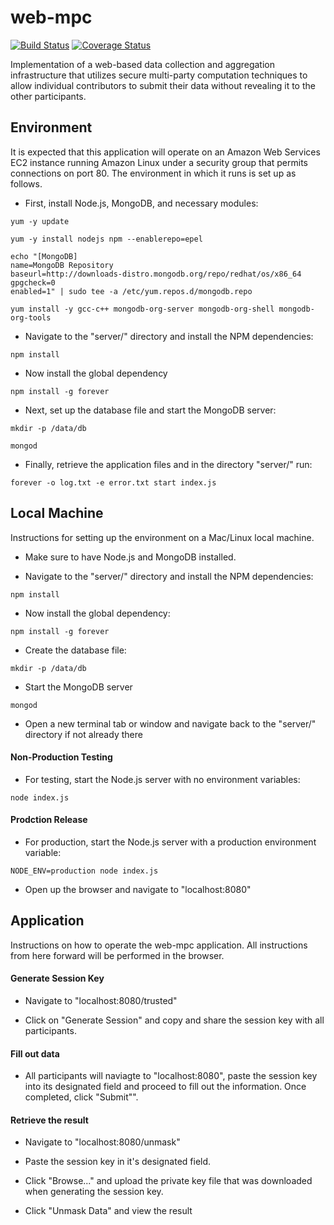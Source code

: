 web-mpc
=======

[![Build Status](https://travis-ci.org/Boston-Women-Work/data-aggregator.svg?branch=master)](https://travis-ci.org/Boston-Women-Work/data-aggregator)
[![Coverage Status](https://coveralls.io/repos/github/Boston-Women-Work/data-aggregator/badge.svg?branch=angular)](https://coveralls.io/github/Boston-Women-Work/data-aggregator?branch=angular)

Implementation of a web-based data collection and aggregation infrastructure that utilizes secure multi-party computation techniques to allow individual contributors to submit their data without revealing it to the other participants.


Environment
-----------

It is expected that this application will operate on an Amazon Web Services EC2 instance running Amazon Linux under a security group that permits connections on port 80. The environment in which it runs is set up as follows.

* First, install Node.js, MongoDB, and necessary modules:

`yum -y update`

`yum -y install nodejs npm --enablerepo=epel`

```
echo "[MongoDB]
name=MongoDB Repository
baseurl=http://downloads-distro.mongodb.org/repo/redhat/os/x86_64
gpgcheck=0
enabled=1" | sudo tee -a /etc/yum.repos.d/mongodb.repo
```

`yum install -y gcc-c++ mongodb-org-server mongodb-org-shell mongodb-org-tools`

* Navigate to the "server/" directory and install the NPM dependencies:

`npm install`

* Now install the global dependency

`npm install -g forever`

* Next, set up the database file and start the MongoDB server:

`mkdir -p /data/db`

`mongod`

* Finally, retrieve the application files and in the directory "server/" run:

`forever -o log.txt -e error.txt start index.js`

Local Machine
-------------

Instructions for setting up the environment on a Mac/Linux local machine.

* Make sure to have Node.js and MongoDB installed.

* Navigate to the "server/" directory and install the NPM dependencies:

`npm install`

* Now install the global dependency:

`npm install -g forever`

* Create the database file:

`mkdir -p /data/db`

* Start the MongoDB server

`mongod` 

* Open a new terminal tab or window and navigate back to the "server/" directory if not already there

#### Non-Production Testing

* For testing, start the Node.js server with no environment variables:

`node index.js`

#### Prodction Release

* For production, start the Node.js server with a production environment variable:

`NODE_ENV=production node index.js`

* Open up the browser and navigate to "localhost:8080"

Application
-----------

Instructions on how to operate the web-mpc application. All instructions from here forward will be performed in the browser. 

#### Generate Session Key

* Navigate to "localhost:8080/trusted"

* Click on "Generate Session" and copy and share the session key with all participants.

#### Fill out data

* All participants will naviagte to "localhost:8080", paste the session key into its designated field and proceed to fill out the information. Once completed, click "Submit"".

#### Retrieve the result

* Navigate to "localhost:8080/unmask"

* Paste the session key in it's designated field.

* Click "Browse..." and upload the private key file that was downloaded when generating the session key.

* Click "Unmask Data" and view the result